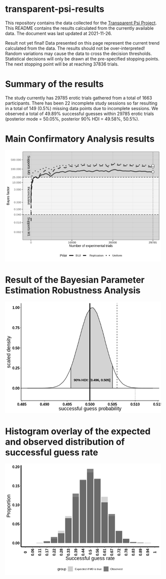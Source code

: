 
<!-- README.md is generated from README.Rmd. Please edit that file -->

# transparent-psi-results

<!-- badges: start -->

<!-- badges: end -->

This repository contains the data collected for the [Transparent Psi
Project](https://osf.io/jk2zf/). This README contains the results
calculated from the currently available data. The document was last
updated at 2021-11-26.

Result not yet final\! Data presented on this page represent the current
trend calculated from the data. The results should not be
over-interpreted\! Random variations may cause the data to cross the
decision thresholds. Statistical decisions will only be drawn at the
pre-specified stopping points. The next stopping point will be at
reaching 37836 trials.

# Summary of the results

The study currently has 29785 erotic trials gathered from a total of
1663 participants. There has been 22 incomplete study sessions so far
resulting in a total of 149 (0.5%) missing data points due to incomplete
sessions. We observed a total of 49.89% successful guesses within 29785
erotic trials (posterior mode = 50.05%, posterior 90% HDI = 49.58%,
50.5%).

# Main Confirmatory Analysis results

![](README_files/figure-gfm/unnamed-chunk-5-1.png)<!-- -->

# Result of the Bayesian Parameter Estimation Robustness Analysis

![](README_files/figure-gfm/unnamed-chunk-6-1.png)<!-- -->

# Histogram overlay of the expected and observed distribution of successful guess rate

![](README_files/figure-gfm/unnamed-chunk-7-1.png)<!-- -->
